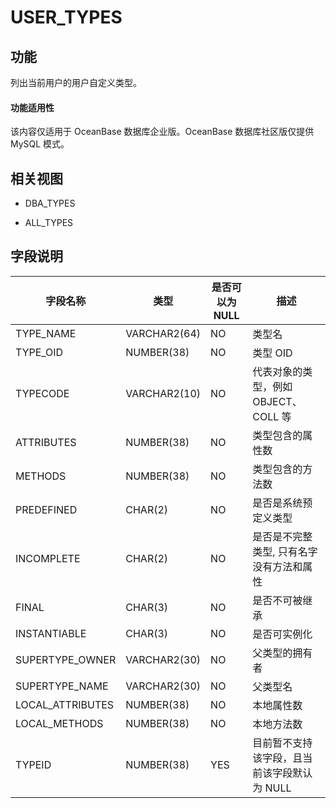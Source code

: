 USER_TYPES
===============================

功能
-----------

列出当前用户的用户自定义类型。

  <main id="notice" >
    <h4>功能适用性</h4>
    <p>该内容仅适用于 OceanBase 数据库企业版。OceanBase 数据库社区版仅提供 MySQL 模式。</p>
  </main>

相关视图
-------------

* DBA_TYPES

* ALL_TYPES

字段说明
-------------

|     **字段名称**     |    **类型**    | **是否可以为 NULL** |          **描述**          |
|------------------|--------------|----------------|--------------------------|
| TYPE_NAME        | VARCHAR2(64) | NO             | 类型名                      |
| TYPE_OID         | NUMBER(38)   | NO             | 类型 OID                   |
| TYPECODE         | VARCHAR2(10) | NO             | 代表对象的类型，例如 OBJECT、COLL 等 |
| ATTRIBUTES       | NUMBER(38)   | NO             | 类型包含的属性数                 |
| METHODS          | NUMBER(38)   | NO             | 类型包含的方法数                 |
| PREDEFINED       | CHAR(2)      | NO             | 是否是系统预定义类型               |
| INCOMPLETE       | CHAR(2)      | NO             | 是否是不完整类型, 只有名字没有方法和属性    |
| FINAL            | CHAR(3)      | NO             | 是否不可被继承                  |
| INSTANTIABLE     | CHAR(3)      | NO             | 是否可实例化                   |
| SUPERTYPE_OWNER  | VARCHAR2(30) | NO             | 父类型的拥有者                  |
| SUPERTYPE_NAME   | VARCHAR2(30) | NO             | 父类型名                     |
| LOCAL_ATTRIBUTES | NUMBER(38)   | NO             | 本地属性数                    |
| LOCAL_METHODS    | NUMBER(38)   | NO             | 本地方法数                    |
| TYPEID           | NUMBER(38)   | YES            | 目前暂不支持该字段，且当前该字段默认为 NULL |
